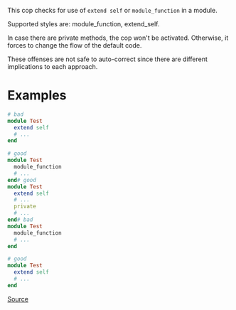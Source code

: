 
This cop checks for use of `extend self` or `module_function` in a
module.

Supported styles are: module_function, extend_self.

In case there are private methods, the cop won't be activated.
Otherwise, it forces to change the flow of the default code.

These offenses are not safe to auto-correct since there are different
implications to each approach.

# Examples

```ruby
# bad
module Test
  extend self
  # ...
end

# good
module Test
  module_function
  # ...
end# good
module Test
  extend self
  # ...
  private
  # ...
end# bad
module Test
  module_function
  # ...
end

# good
module Test
  extend self
  # ...
end
```

[Source](http://www.rubydoc.info/gems/rubocop/RuboCop/Cop/Style/ModuleFunction)